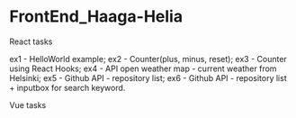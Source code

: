 # FrontEnd_Haaga-Helia
React tasks

ex1 - HelloWorld example;
ex2 - Counter(plus, minus, reset);
ex3 - Counter using React Hooks;
ex4 - API open weather map - current weather from Helsinki;
ex5 - Github API - repository list;
ex6 - Github API - repository list + inputbox for search keyword.

Vue tasks
